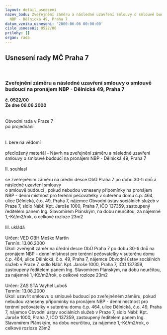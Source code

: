```yaml
---
layout: detail_usneseni
nazev_bodu: Zveřejnění záměru a následné uzavření smlouvy o smlouvě budoucí na pronájem
  NBP - Dělnická 49, Praha 7
datum_vzniku_usneseni: '2000-06-06 00:00:00'
cislo_usneseni: 0522/00
prilohy: []
organ: rada
---
```

<div id="ucUsn_pList" class="usn">
	<span><h2>Usnesení rady MČ Praha 7 </h2>
<br></span><div class="standBody">
<span><h3>Zveřejnění záměru a následné uzavření smlouvy o smlouvě budoucí na pronájem NBP - Dělnická 49, Praha 7</h3></span><div class="center">
		<strong>č. 0522/00</strong><br>
	</div>
<div class="center">
		<strong>Ze dne 06.06.2000</strong><br><br>
	</div>     <br>Obvodní rada v Praze 7<br>po projednání<br><br><br>I.	bere na vědomí<br><br> předložený materiál - Návrh na zveřejnění záměru a následné uzavření smlouvy o smlouvě budoucí na pronájem NBP - Dělnická 49, Praha 7<br><br>II.	souhlasí <br><br>se zveřejněním záměru na úřední desce ObÚ Praha 7 po dobu 30-ti dnů a následné uzavření smlouvy <br>o smlouvě budoucí , pokud nebudou vzneseny připomínky na pronájem NBP - denní místnost pro terénní pečovatelky v suterénu domu č.p. 464, ulice Dělnická, č.o. 49, Praha 7, nájemce Obvodní ústav sociálních služeb v Praze 7, sídlo Nábř. Kpt. Jaroše 1000, Praha 7, IČO 137359, zastoupený ředitelem panem Ing. Slavomírem Plánským, na dobu neurčitou, za nájemné 1,-Kč/m2/rok, o celkové rozloze 23m2<br><br>III.	ukládá <br><br> Určen:	     	VED OBH Meško Martin<br>Termín: 13.06.2000<br>Úkol:	zveřejnit záměr na úřední desce ObÚ Praha 7 po dobu 30-ti dnů na pronájem NBP -  denní místnost pro terénní pečovatelky v suterénu domu č.p. 464, ulice Dělnická, č.o. 49, Praha 7, nájemce Obvodní ústav sociálních služeb v Praze 7, sídlo Nábř. Kpt. Jaroše 1000, Praha 7, IČO 137359, zastoupený ředitelem panem Ing. Slavomírem Plánským, na dobu neurčitou, za nájemné 1,-Kč/m2/rok, o celkové rozloze 23m2<br> <br> Určen:	     	ZAS STA Vayhel Luboš<br>Termín: 13.08.2000<br>Úkol:	uzavřít smlouvu o smlouvě budoucí po zveřejněném záměru, pokud nebudou vzneseny připomínky na pronájem NBP - denní místnost pro terénní pečovatelky v suterénu domu č.p. 464, ulice Dělnická, č.o. 49, Praha 7, nájemce Obvodní ústav sociálních služeb v Praze 7, sídlo Nábř. Kpt. Jaroše 1000, Praha 7, IČO 137359, zastoupený ředitelem panem Ing. Slavomírem Plánským, na dobu neurčitou, za nájemné 1,-Kč/m2/rok, o celkové rozloze 23m2<br> </div>
</div>